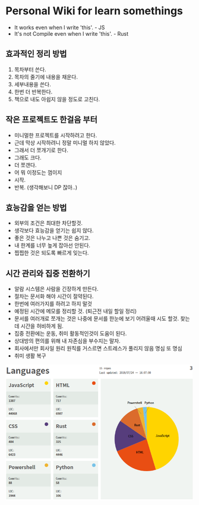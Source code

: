 # Personal Wiki for learn somethings

- It works even when I write 'this'. - JS
- It's not Compile even when I write 'this'. - Rust

## 효과적인 정리 방법

1. 목차부터 쓴다.
2. 목차의 줄기에 내용을 채운다.
3. 세부내용을 쓴다.
4. 한번 더 반복한다.
5. 책으로 내도 아쉽지 않을 정도로 고친다.

## 작은 프로젝트도 한걸음 부터

- 미니멀한 프로젝트를 시작하려고 한다.
- 근데 막상 시작하려니 정말 미니멀 하지 않았다.
- 그래서 더 쪼개기로 한다.
- 그래도 크다.
- 더 쪼갠다.
- 어 뭐 이정도는 껌이지
- 시작.
- 반복. (생각해보니 DP 잖아..)

## 효능감을 얻는 방법

- 외부의 조건은 최대한 차단할것.
- 생각보다 효능감을 얻기는 쉽지 않다.
- 좋은 것은 나누고 나쁜 것은 숨기고.
- 내 한계를 너무 높게 잡아선 안된다.
- 찝찝한 것은 되도록 빠르게 잊는다.

## 시간 관리와 집중 전환하기

- 알람 시스템은 사람을 긴장하게 만든다.
- 절차는 문서화 해야 시간이 절약된다.
- 한번에 여러가지를 하려고 하지 말것
- 예정된 시간에 메모를 정리할 것. (퇴근전 내일 할일 정리)
- 문서를 여러개로 쪼개는 것은 나중에 문서를 한눈에 보기 어려울때 시도 할것. 찾는데 시간을 허비하게 됨.
- 집중 전환에는 운동, 취미 활동적인것이 도움이 된다.
- 상대방의 편의를 위해 내 자존심을 부수지는 말자.
- 회사에서만 회사일 원리 원칙를 거스르면 스트레스가 풀리지 않음 명심 또 명심
- 취미 생활 복구 


![Stat](https://github.com/sipubot/WIKI/blob/master/statics.PNG)
